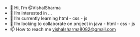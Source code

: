 - 👋 Hi, I’m @VishalSharma
- 👀 I’m interested in ...
- 🌱 I’m currently learning html - css - js
- 💞️ I’m looking to collaborate on project in java - html - css - js
- 📫 How to reach me vishalsharma8082@gmail.com

<!---
VishalSharma80/VishalSharma80 is a ✨ special ✨ repository because its `README.md` (this file) appears on your GitHub profile.
You can click the Preview link to take a look at your changes.
--->
